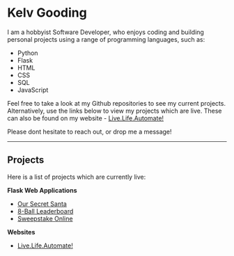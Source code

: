 # Kelv Gooding

I am a hobbyist Software Developer, who enjoys coding and building personal projects using a range of programming languages, such as:

* Python
* Flask
* HTML
* CSS
* SQL
* JavaScript

Feel free to take a look at my Github repositories to see my current projects. Alternatively, use the links below to view my projects which are live. These can also be found on my website - [Live.Life.Automate!](https://livelifeautomate.co.uk/)

Please dont hesitate to reach out, or drop me a message!

---

## **Projects**

Here is a list of projects which are currently live:

**Flask Web Applications**

* [Our Secret Santa](https://oursecretsanta.co.uk/)
* [8-Ball Leaderboard](https://eightball-leaderboard.onrender.com/)
* [Sweepstake Online](https://sweepstakeonline.uk/)

**Websites**

* [Live.Life.Automate!](https://livelifeautomate.co.uk/)

<!---
KGoodz93/KGoodz93 is a ✨ special ✨ repository because its `README.md` (this file) appears on your GitHub profile.
You can click the Preview link to take a look at your changes.
--->
